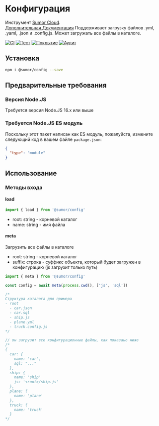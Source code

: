 # Конфигурация

Инструмент [Sumor Cloud](https://sumor.cloud).  
[Дополнительная Документация](https://sumor.cloud/config)
Поддерживает загрузку файлов .yml, .yaml, .json и .config.js. Может загружать все файлы в каталоге.

[![CI](https://github.com/sumor-cloud/config/actions/workflows/ci.yml/badge.svg)](https://github.com/sumor-cloud/config/actions/workflows/ci.yml)
[![Тест](https://github.com/sumor-cloud/config/actions/workflows/ut.yml/badge.svg)](https://github.com/sumor-cloud/config/actions/workflows/ut.yml)
[![Покрытие](https://github.com/sumor-cloud/config/actions/workflows/coverage.yml/badge.svg)](https://github.com/sumor-cloud/config/actions/workflows/coverage.yml)
[![Аудит](https://github.com/sumor-cloud/config/actions/workflows/audit.yml/badge.svg)](https://github.com/sumor-cloud/config/actions/workflows/audit.yml)

## Установка

```bash
npm i @sumor/config --save
```

## Предварительные требования

### Версия Node.JS

Требуется версия Node.JS 16.x или выше

### Требуется Node.JS ES модуль

Поскольку этот пакет написан как ES модуль,
пожалуйста, измените следующий код в вашем файле `package.json`:

```json
{
  "type": "module"
}
```

## Использование

### Методы входа

#### load

```js
import { load } from '@sumor/config'
```

- root: string - корневой каталог
- name: string - имя файла

#### meta

Загрузить все файлы в каталоге

- root: string - корневой каталог
- suffix: строка - суффикс объекта, который будет загружен в конфигурацию (js загрузит только путь)

```js
import { meta } from '@sumor/config'

const config = await meta(process.cwd(), ['js', 'sql'])

/*
Структура каталога для примера
- root
  - car.json
  - car.sql
  - ship.js
  - plane.yml
  - truck.config.js
*/

// он загрузит все конфигурационные файлы, как показано ниже
/*
{
  car: {
    name: 'car',
    sql: "..."
  },
  ship: {
    name: 'ship'
    js: '<root>/ship.js'
  },
  plane: {
    name: 'plane'
  },
  truck: {
    name: 'truck'
  }
*/
```
